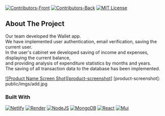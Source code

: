 [![Contributors-Front][contributors-shieldF]][contributors-urlF]
[![Contributors-Back][contributors-shieldB]][contributors-urlB]
[![MIT License][license-shield]][license-url]

[contributors-shieldF]: https://img.shields.io/github/contributors/AndriiPichkorkiy/Wallet-fronend?label=contributors-front&style=for-the-badge
[contributors-urlF]: https://github.com/AndriiPichkorkiy/Wallet-fronend/graphs/contributors
[contributors-shieldB]: https://img.shields.io/github/contributors/AndriiPichkorkiy/Wallet-backend?label=contributors-back&style=for-the-badge
[contributors-urlB]: https://github.com/AndriiPichkorkiy/Wallet-backend/graphs/contributors
[license-shield]: https://img.shields.io/github/license/othneildrew/Best-README-Template.svg?style=for-the-badge
[license-url]: https://github.com/AndriiPichkorkiy/Wallet-fronend/blob/main/LICENSE.txt

## About The Project

Our team developed the Wallet app. <br/>
We have implemented user authentication, email verification, saving the current user.  <br/>
In the user's cabinet we developed saving of income and expenses, displaying the current balance,  <br/>
and providing analysis of expenditure statistics by months and years. <br/>
The saving of all transaction data to the database has been implemented.

[![Product Name Screen Shot][product-screenshot]](https://luxury-klepon-24ab7b.netlify.app/login)
[product-screenshot]: public/imgs/add.jpg

### Built With
 [![Netlify][Netlify]][Netlify-url]
 [![Render][Render]][Render-url]
 [![NodeJS][Node.JS]][Node-url]
 [![MongoDB][MongoDB]][MongoDB-url]
 [![React][React.js]][React-url]
 [![Mui][Mui]][Mui-url]

[Netlify]: https://img.shields.io/badge/Netlify-0a1e8d?style=for-the-badge&logo=netlify&logoColor=30c8c9
[Netlify-url]: https://www.netlify.com/
[Render]: https://img.shields.io/badge/Render-232a55?style=for-the-badge&logo=render&logoColor=8afadc
[Render-url]: https://render.com/
[Node.JS]: https://img.shields.io/badge/node.js-026e00?style=for-the-badge&logo=nodedotjs&logoColor=000000
[Node-url]: https://nodejs.org/
[MongoDB]: https://img.shields.io/badge/MongoDB-000000?style=for-the-badge&logo=mongodb&logoColor=00ED64
[MongoDB-url]:  https://www.mongodb.com/home
[React.js]: https://img.shields.io/badge/React-20232A?style=for-the-badge&logo=react&logoColor=61DAFB
[React-url]: https://reactjs.org/
[Mui]: https://img.shields.io/badge/Mui-35495E?style=for-the-badge&logo=mui&logoColor=007FFF
[Mui-url]:  https://mui.com/


